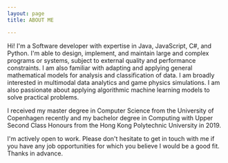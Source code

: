 ```yaml
---
layout: page
title: ABOUT ME

---
```


Hi! I'm a Software developer with expertise in Java, JavaScript, C#, and Python. I'm able to design, implement, and maintain large and complex programs or systems, subject to external quality and performance constraints. I am also familiar with adapting and applying general mathematical models for analysis and classification of data. I am broadly interested in multimodal data analytics and game physics simulations. I am also passionate about applying algorithmic machine learning models to solve practical problems.

I received my master degree in Computer Science from the University of Copenhagen recently and my bachelor degree in Computing with Upper Second Class Honours from the Hong Kong Polytechnic University in 2019.

I'm actively open to work. Please don't hesitate to get in touch with me if you have any job opportunities for which you believe I would be a good fit.
Thanks in advance.
